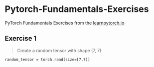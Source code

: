 # Pytorch-Fundamentals-Exercises

PyTorch Fundamentals Exercises from the [learnpytorch.io](learnpytorch.io)

## Exercise 1
> Create a random tensor with shape (7, 7)


`random_tensor = torch.rand(size=[7,7])`



